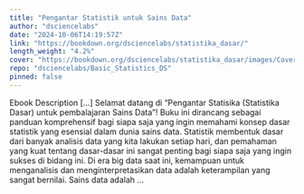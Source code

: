 ```yaml
---
title: "Pengantar Statistik untuk Sains Data"
author: "dsciencelabs"
date: "2024-10-06T14:19:57Z"
link: "https://bookdown.org/dsciencelabs/statistika_dasar/"
length_weight: "4.2%"
cover: "https://bookdown.org/dsciencelabs/statistika_dasar/images/Cover_Basic_Statistics.png"
repo: "dsciencelabs/Basic_Statistics_DS"
pinned: false
---
```


Ebook Description [...] Selamat datang di “Pengantar Statisika (Statistika Dasar) untuk pembalajaran Sains Data”! Buku ini dirancang sebagai panduan komprehensif bagi siapa saja yang ingin memahami konsep dasar statistik yang esensial dalam dunia sains data. Statistik membentuk dasar dari banyak analisis data yang kita lakukan setiap hari, dan pemahaman yang kuat tentang dasar-dasar ini sangat penting bagi siapa saja yang ingin sukses di bidang ini. Di era big data saat ini, kemampuan untuk menganalisis dan menginterpretasikan data adalah keterampilan yang sangat bernilai. Sains data adalah ...

